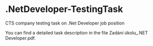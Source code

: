 # .NetDeveloper-TestingTask
CTS company testing task on .Net Developer job position

You can find a detailed task description in the file Zadání úkolu_.NET Developer.pdf.
